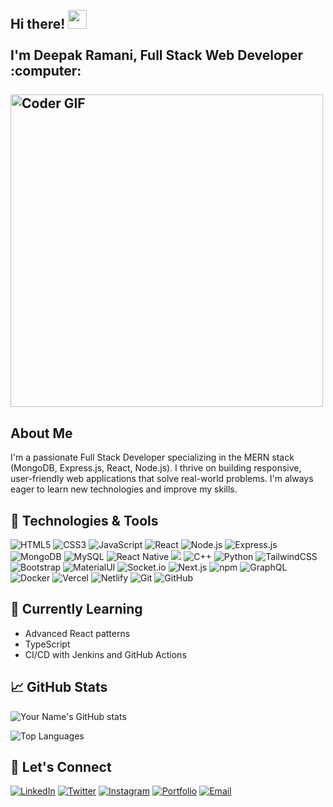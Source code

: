<h2 align="left">
 <abc>
  <br>Hi there! <img src="https://user-images.githubusercontent.com/42378118/110234147-e3259600-7f4e-11eb-95be-0c4047144dea.gif" width="30"><br>
  <br> I'm Deepak Ramani, Full Stack Web Developer :computer:<br>
  <br>
    <img src="https://media.giphy.com/media/SWoSkN6DxTszqIKEqv/giphy.gif" alt="Coder GIF" width="500">
 </abc>
</h2> 

## About Me

I'm a passionate Full Stack Developer specializing in the MERN stack (MongoDB, Express.js, React, Node.js). I thrive on building responsive, user-friendly web applications that solve real-world problems. I'm always eager to learn new technologies and improve my skills.

## 🔧 Technologies & Tools

![HTML5](https://img.shields.io/badge/-HTML5-E34F26?style=flat-square&logo=html5&logoColor=white)
![CSS3](https://img.shields.io/badge/-CSS3-1572B6?style=flat-square&logo=css3)
![JavaScript](https://img.shields.io/badge/-JavaScript-F7DF1E?style=flat-square&logo=javascript&logoColor=black)
![React](https://img.shields.io/badge/-React-61DAFB?style=flat-square&logo=react&logoColor=black)
![Node.js](https://img.shields.io/badge/-Node.js-339933?style=flat-square&logo=node.js&logoColor=white)
![Express.js](https://img.shields.io/badge/-Express.js-000000?style=flat-square&logo=express&logoColor=white)
![MongoDB](https://img.shields.io/badge/-MongoDB-47A248?style=flat-square&logo=mongodb&logoColor=white)
![MySQL](https://img.shields.io/badge/-MySQL-4479A1?style=flat-square&logo=mysql&logoColor=white)
![React Native](https://img.shields.io/badge/-React%20Native-61DAFB?style=flat-square&logo=react&logoColor=white)
<img src="https://img.shields.io/badge/C-A8B9CC?style=for-the-badge&logo=c&logoColor=white" />
![C++](https://img.shields.io/badge/-C++-00599C?style=flat-square&logo=c%2B%2B&logoColor=white)
![Python](https://img.shields.io/badge/-Python-3776AB?style=flat-square&logo=python&logoColor=white)
![TailwindCSS](https://img.shields.io/badge/-TailwindCSS-38B2AC?style=flat-square&logo=tailwind-css&logoColor=white)
![Bootstrap](https://img.shields.io/badge/-Bootstrap-7952B3?style=flat-square&logo=bootstrap&logoColor=white)
![MaterialUI](https://img.shields.io/badge/-Material--UI-0081CB?style=flat-square&logo=material-ui&logoColor=white)
![Socket.io](https://img.shields.io/badge/-Socket.io-010101?style=flat-square&logo=socket.io&logoColor=white)
![Next.js](https://img.shields.io/badge/-Next.js-000000?style=flat-square&logo=next.js&logoColor=white)
![npm](https://img.shields.io/badge/-npm-CB3837?style=flat-square&logo=npm&logoColor=white)
![GraphQL](https://img.shields.io/badge/-GraphQL-E10098?style=flat-square&logo=graphql&logoColor=white)
![Docker](https://img.shields.io/badge/-Docker-2496ED?style=flat-square&logo=docker&logoColor=white)
![Vercel](https://img.shields.io/badge/-Vercel-000000?style=flat-square&logo=vercel&logoColor=white)
![Netlify](https://img.shields.io/badge/-Netlify-00C7B7?style=flat-square&logo=netlify&logoColor=white)
![Git](https://img.shields.io/badge/-Git-F05032?style=flat-square&logo=git&logoColor=white)
![GitHub](https://img.shields.io/badge/-GitHub-181717?style=flat-square&logo=github)


## 🌱 Currently Learning

- Advanced React patterns
- TypeScript
- CI/CD with Jenkins and GitHub Actions

## 📈 GitHub Stats

![Your Name's GitHub stats](https://github-readme-stats.vercel.app/api?username=deepakxramani&show_icons=true&theme=radical)

![Top Languages](https://github-readme-stats.vercel.app/api/top-langs/?username=deepakxramani&layout=compact&theme=radical)

## 🤝 Let's Connect

[![LinkedIn](https://img.shields.io/badge/-LinkedIn-0077B5?style=flat-square&logo=linkedin&logoColor=white)](https://www.linkedin.com/in/deepakramani79/)
[![Twitter](https://img.shields.io/badge/-Twitter-1DA1F2?style=flat-square&logo=twitter&logoColor=white)](https://twitter.com/deepakxramani)
[![Instagram](https://img.shields.io/badge/-Instagram-E4405F?style=flat-square&logo=instagram&logoColor=white)](https://instagram.com/deepakxramani)
[![Portfolio](https://img.shields.io/badge/-Portfolio-000000?style=flat-square&logo=google-chrome&logoColor=white)]([https://deepak-ramani-portfolio.vercel.app/](https://deepak-ramani-portfolio.vercel.app/))
[![Email](https://img.shields.io/badge/-Email-D14836?style=flat-square&logo=gmail&logoColor=white)](mailto:deepakramani65@gmail.com)
